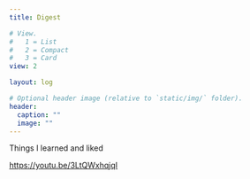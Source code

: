 ```yaml
---
title: Digest

# View.
#   1 = List
#   2 = Compact
#   3 = Card
view: 2

layout: log

# Optional header image (relative to `static/img/` folder).
header:
  caption: ""
  image: ""
---
```


Things I learned and liked

https://youtu.be/3LtQWxhqjqI
